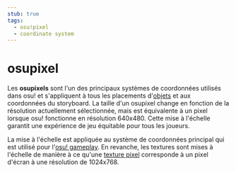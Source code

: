 ```yaml
---
stub: true
tags:
  - osu!pixel
  - coordinate system
---
```


# osupixel

Les **osupixels** sont l'un des principaux systèmes de coordonnées utilisés dans osu! et s'appliquent à tous les placements d'[objets](/wiki/Hit_object) et aux coordonnées du storyboard. La taille d'un osupixel change en fonction de la résolution actuellement sélectionnée, mais est équivalente à un pixel lorsque osu! fonctionne en résolution 640x480. Cette mise à l'échelle garantit une expérience de jeu équitable pour tous les joueurs.

La mise à l'échelle est appliquée au système de coordonnées principal qui est utilisé pour l'[osu! gameplay](/wiki/Gameplay). En revanche, les textures sont mises à l'échelle de manière à ce qu'une [texture pixel](https://fr.wikipedia.org/wiki/Texel_(infographie)) corresponde à un pixel d'écran à une résolution de 1024x768.

<!-- TODO: needs links -->
